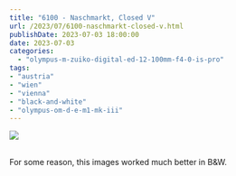 ```yaml
---
title: "6100 - Naschmarkt, Closed V"
url: /2023/07/6100-naschmarkt-closed-v.html
publishDate: 2023-07-03 18:00:00
date: 2023-07-03
categories:
  - "olympus-m-zuiko-digital-ed-12-100mm-f4-0-is-pro"
tags:
- "austria"
- "wien"
- "vienna"
- "black-and-white"
- "olympus-om-d-e-m1-mk-iii"
---
```

<div class="container">
<div class="center"><a target="_blank" href="https://d25zfm9zpd7gm5.cloudfront.net/1200x1200/2020/20200308_124321_lr.jpg"><img class="webfeedsFeaturedVisual" src="https://d25zfm9zpd7gm5.cloudfront.net/0600x0600/2020/20200308_124321_lr.jpg" /></a></div>
</div>
<br />

For some reason, this images worked much better in B&amp;W.
